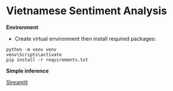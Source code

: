 # Vietnamese Sentiment Analysis

**Environment** 
- Create virtual environment then install required packages:
```
python -m venv venv
venv\Scripts\activate
pip install -r requirements.txt
```

**Simple inference**

[Streamlit](https://vn-sentiment-analysis-anhldv.streamlit.app/)
